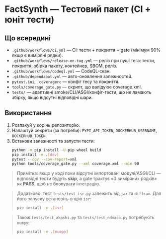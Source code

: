 # FactSynth — Тестовий пакет (CI + юніт тести)

## Що всередині
- `.github/workflows/ci.yml` — CI: тести + покриття + gate (мінімум 90% якщо є виміряні рядки).
- `.github/workflows/release-on-tag.yml` — реліз при пуші тега: тести, покриття, збірка пакету, контейнер, SBOM, реліз.
- `.github/workflows/codeql.yml` — CodeQL-скан.
- `.github/dependabot.yml` — авто-оновлення залежностей.
- `pytest.ini`, `.coveragerc` — конфіг тесу та покриття.
- `tools/coverage_gate.py` — скрипт, що валідуює coverage.xml.
- `tests/` — адаптивні smoke/CLI/ASGI/конфіг-тести, що не ламають збірку, якщо відсутні відповідні шари.

## Використання
1. Розпакуй у корінь репозиторію.
2. Налаштуй секрети (за потреби): `PYPI_API_TOKEN`, `DOCKERHUB_USERNAME`, `DOCKERHUB_TOKEN`.
3. Встанови залежності та запусти тести:
   ```bash
   python -m pip install -U pip wheel build
   pip install -e .[dev]
   pytest --cov --cov-report=xml
   python tools/coverage_gate.py --xml coverage.xml --min 90
   ```

> Примітка: якщо у коді поки відсутні імпортовані модулі/ASGI/CLI — відповідні тести будуть **skip**, а gate трактує «0 виміряних рядків» як **PASS**, щоб не блокувати інтеграцію.

> Додатково: тест `tests/test_isr.py` залежить від `jax` та `diffrax`. Для його запуску встановіть опцію `isr`:
> ```bash
> pip install -e .[isr]
> ```

> Також `tests/test_akpshi.py` та `tests/test_ndmaco.py` потребують `numpy`:
> ```bash
> pip install -e .[numpy]
> ```

